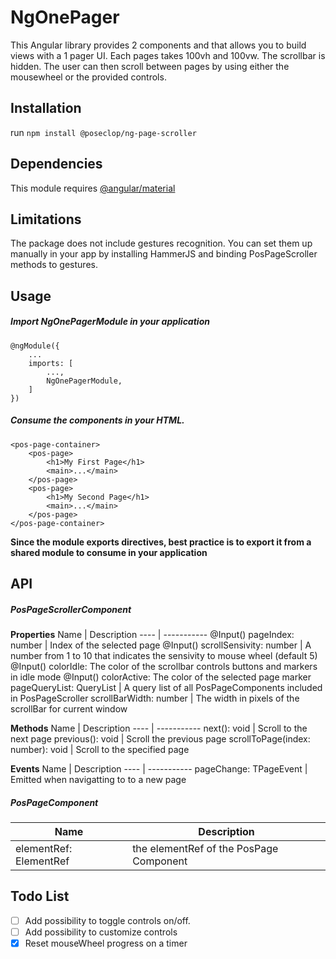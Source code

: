 # NgOnePager

This Angular library provides 2 components <one-pager-container> and <one-pager> that allows you to build views with a 1 pager UI. Each pages takes 100vh and 100vw. The scrollbar is hidden. 
The user can then scroll between pages by using either the mousewheel or the provided controls.

## Installation

run `npm install @poseclop/ng-page-scroller`

## Dependencies
This module requires [@angular/material](https://www.npmjs.com/package/@angular/material)

## Limitations
The package does not include gestures recognition. You can set them up manually in your app by installing HammerJS and binding PosPageScroller methods to gestures.

## Usage
##### Import NgOnePagerModule in your application

    @ngModule({
        ...
        imports: [
            ...,
            NgOnePagerModule,
        ]
    })

##### Consume the components in your HTML.

    <pos-page-container>
        <pos-page>
            <h1>My First Page</h1>
            <main>...</main>
        </pos-page>
        <pos-page>
            <h1>My Second Page</h1>
            <main>...</main>
        </pos-page>
    </pos-page-container>

**Since the module exports directives, best practice is to export it from a shared module to consume in your application**

## API
##### PosPageScrollerComponent
**Properties**
Name | Description
---- | -----------
@Input() pageIndex: number | Index of the selected page
@Input() scrollSensivity: number | A number from 1 to 10 that indicates the sensivity to mouse wheel (default 5)
@Input() colorIdle: The color of the scrollbar controls buttons and markers in idle mode
@Input() colorActive: The color of the selected page marker
pageQueryList: QueryList | A query list of all PosPageComponents included in PosPageScroller
scrollBarWidth: number | The width in pixels of the scrollBar for current window

**Methods**
Name | Description
---- | -----------
next(): void | Scroll to the next page
previous(): void | Scroll the previous page
scrollToPage(index: number): void | Scroll to the specified page

**Events**
Name | Description
---- | -----------
pageChange: TPageEvent | Emitted when navigatting to to a new page

##### PosPageComponent
Name | Description
---- | -----------
elementRef: ElementRef | the elementRef of the PosPage Component

## Todo List
- [ ] Add possibility to toggle controls on/off.
- [ ] Add possibility to customize controls
- [x] Reset mouseWheel progress on a timer